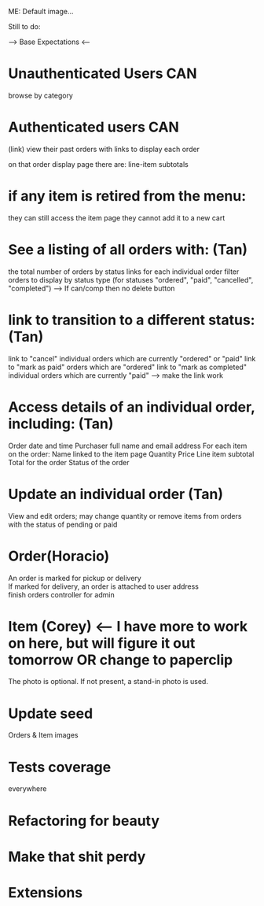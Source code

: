 ME: Default image...

Still to do:

--> Base Expectations <--

Unauthenticated Users CAN
=====================================
 browse by category


Authenticated users CAN
=====================================
(link) view their past orders with links to display each order

  on that order display page there are:
    line-item subtotals

if any item is retired from the menu:
=====================================
they can still access the item page
they cannot add it to a new cart

See a listing of all orders with: (Tan)
========================================
the total number of orders by status
links for each individual order
filter orders to display by status type (for statuses "ordered", "paid", "cancelled", "completed")
  --> If can/comp then no delete button


link to transition to a different status: (Tan)
=========================================================================

link to "cancel" individual orders which are currently "ordered" or "paid"
link to "mark as paid" orders which are "ordered"
link to "mark as completed" individual orders which are currently "paid"
  --> make the link work

Access details of an individual order, including: (Tan)
=================================================
Order date and time
Purchaser full name and email address
For each item on the order:
Name linked to the item page
Quantity
Price
Line item subtotal
Total for the order
Status of the order

Update an individual order (Tan)
===========================================================
View and edit orders;
  may change quantity or remove items from orders with the status of pending or paid

Order(Horacio)
====================================================
An order is marked for pickup or delivery  
If marked for delivery, an order is attached to user address  
finish orders controller for admin  

Item (Corey) <-- I have more to work on here, but will figure it out tomorrow OR change to paperclip
=================================================
The photo is optional. If not present, a stand-in photo is used.

Update seed
===================================================
Orders & Item images

Tests coverage
==================================================
everywhere

Refactoring for beauty
===================================================

Make that shit perdy
===================================================


Extensions
===================================================
